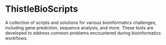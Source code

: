 # ThistleBioScripts
A collection of scripts and solutions for various bioinformatics challenges, including gene prediction, sequence analysis, and more. These tools are developed to address common problems encountered during bioinformatics workflows.
